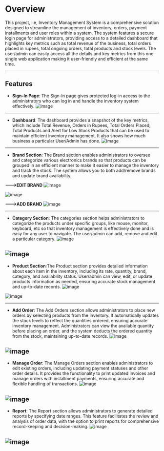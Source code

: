 # Overview
This project, i.e, Inventory Management System is a comprehensive solution designed to streamline the management of inventory, orders, payment installments and user roles within a system. The system features a secure login page for administrators, providing access to a detailed dashboard that highlights key metrics such as total revenue of the business, total orders placed in rupees, total ongoing orders, total products and stock levels. The user/admin can easily access all the details and key metrics from this one single web application making it user-friendly and efficient at the same time.

---------------------------------------------------------------------------------------------------------------------------------------------------------------------------------------------------------------------

## Features
- **Sign-In Page**: The Sign-In page gives protected log-in access to the administrators who can log in and handle the inventory system effectively.
![image](https://github.com/user-attachments/assets/5b0b9897-f0c1-40a5-96cc-de292463edd8)
---------------------------------------------------------------------------------------------------------------------------------------------------------------------------------------------------------------------
- **Dashboard**: The dashboard provides a snapshot of the key metrics, which include Total Revenue, Orders in Rupees, Total Orders Placed, Total Products and Alert for Low Stock Products that can be used to maintain efficient inventory management. It also shows how much business a particular User/Admin has done.
![image](https://github.com/user-attachments/assets/7e1a3b2c-1ba9-41ab-b883-887714a2b9ac)
---------------------------------------------------------------------------------------------------------------------------------------------------------------------------------------------------------------------
- **Brand Section**: The Brand section enables administrators to oversee and categorize various electronics brands so that products can be grouped in an efficient manner to make it easier to manage the inventory and track the stock. The system allows you to both add/remove brands and update brand availability.
  
**--->EDIT BRAND**
![image](https://github.com/user-attachments/assets/1480bef5-c56c-4364-b78a-47dd316b53bc)

![image](https://github.com/user-attachments/assets/483fae93-d6a8-468b-85fb-6915a8ef6f35)


**--->ADD BRAND**
![image](https://github.com/user-attachments/assets/442f5af3-cccb-4130-8376-8f1598632e33)

---------------------------------------------------------------------------------------------------------------------------------------------------------------------------------------------------------------------
- **Category Section**: The categories section helps administrators to categorize the products under specific groups, like mouse, monitor, keyboard, etc so that inventory management is effectively done and is easy for any user to navigate. The user/admin can add, remove and edit a particular category.
![image](https://github.com/user-attachments/assets/37217bc2-2ba4-4a57-8c6c-deb261543fb8)

![image](https://github.com/user-attachments/assets/327a8690-0423-4307-add9-5f5c8d1b4214)
---------------------------------------------------------------------------------------------------------------------------------------------------------------------------------------------------------------------
- **Product Section**:The Product section provides detailed information about each item in the inventory, including its rate, quantity, brand, category, and availability status. User/admin can view, edit, or update products information as needed, ensuring accurate stock management and up-to-date records.
![image](https://github.com/user-attachments/assets/795d07cd-76e5-429f-90d7-aaab7d469010)

![image](https://github.com/user-attachments/assets/33455aad-0d6f-4320-8afb-6a42ec0d4fe8)

---------------------------------------------------------------------------------------------------------------------------------------------------------------------------------------------------------------------
- **Add Order**: The Add Orders section allows administrators to place new orders by selecting products from the inventory. It automatically updates the stock levels to reflect the quantities ordered, ensuring accurate inventory management. Administrators can view the available quantity before placing an order, and the system deducts the ordered quantity from the stock, maintaining up-to-date records.
![image](https://github.com/user-attachments/assets/4b056ba6-807b-4a5d-923e-78b2a5a016ec)

![image](https://github.com/user-attachments/assets/302e317e-21dd-4d20-aeda-f2b810a0c119)
---------------------------------------------------------------------------------------------------------------------------------------------------------------------------------------------------------------------
- **Manage Order**: The Manage Orders section enables administrators to edit existing orders, including updating payment statuses and other order details. It provides the functionality to print updated invoices and manage orders with installment payments, ensuring accurate and flexible handling of transactions.
![image](https://github.com/user-attachments/assets/340080c9-33cd-46e5-9097-a90a108e2d3e)

![image](https://github.com/user-attachments/assets/1dfdb719-afd3-4532-ba75-be2af2b7b1a4)
---------------------------------------------------------------------------------------------------------------------------------------------------------------------------------------------------------------------
- **Report**: The Report section allows administrators to generate detailed reports by specifying date ranges. This feature facilitates the review and analysis of order data, with the option to print reports for comprehensive record-keeping and decision-making.
![image](https://github.com/user-attachments/assets/ad2d9c46-6b98-4f65-8103-7752739d7dfa)

![image](https://github.com/user-attachments/assets/8c3eb2a5-75ee-4884-b272-164d3404b894)
---------------------------------------------------------------------------------------------------------------------------------------------------------------------------------------------------------------------













